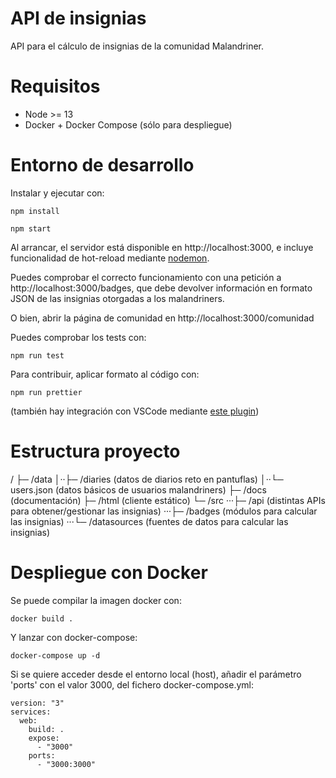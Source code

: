 # API de insignias

API para el cálculo de insignias de la comunidad Malandriner.

# Requisitos

-   Node >= 13
-   Docker + Docker Compose (sólo para despliegue)

# Entorno de desarrollo

Instalar y ejecutar con:

```
npm install

npm start
```

Al arrancar, el servidor está disponible en http://localhost:3000, e incluye funcionalidad de hot-reload mediante [nodemon](https://github.com/remy/nodemon).

Puedes comprobar el correcto funcionamiento con una petición a http://localhost:3000/badges, que debe devolver información en formato JSON de las insignias otorgadas a los malandriners.

O bien, abrir la página de comunidad en http://localhost:3000/comunidad

Puedes comprobar los tests con:

```
npm run test
```

Para contribuir, aplicar formato al código con:

```
npm run prettier
```

(también hay integración con VSCode mediante [este plugin](https://marketplace.visualstudio.com/items?itemName=esbenp.prettier-vscode))

# Estructura proyecto

/
├─ /data
│··├─ /diaries (datos de diarios reto en pantuflas)
│··└─ users.json (datos básicos de usuarios malandriners)
├─ /docs (documentación)
├─ /html (cliente estático)
└─ /src
···├─ /api (distintas APIs para obtener/gestionar las insignias)
···├─ /badges (módulos para calcular las insignias)
···└─ /datasources (fuentes de datos para calcular las insignias)

# Despliegue con Docker

Se puede compilar la imagen docker con:

```
docker build .
```

Y lanzar con docker-compose:

```
docker-compose up -d
```

Si se quiere acceder desde el entorno local (host), añadir el parámetro 'ports' con el valor 3000, del fichero docker-compose.yml:

```
version: "3"
services:
  web:
    build: .
    expose:
      - "3000"
    ports:
      - "3000:3000"
```
